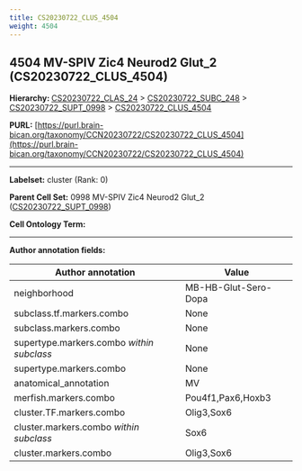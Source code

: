 ```yaml
---
title: CS20230722_CLUS_4504
weight: 4504
---
```

## 4504 MV-SPIV Zic4 Neurod2 Glut_2 (CS20230722_CLUS_4504)
<b>Hierarchy: </b>
[CS20230722_CLAS_24](../CS20230722_CLAS_24) >
[CS20230722_SUBC_248](../CS20230722_SUBC_248) >
[CS20230722_SUPT_0998](../CS20230722_SUPT_0998) >
[CS20230722_CLUS_4504](../CS20230722_CLUS_4504)

**PURL:** [https://purl.brain-bican.org/taxonomy/CCN20230722/CS20230722_CLUS_4504](https://purl.brain-bican.org/taxonomy/CCN20230722/CS20230722_CLUS_4504)

---


**Labelset:** cluster (Rank: 0)

**Parent Cell Set:** 0998 MV-SPIV Zic4 Neurod2 Glut_2 ([CS20230722_SUPT_0998](../CS20230722_SUPT_0998))



**Cell Ontology Term:** 

[MARKER GENES.]: #


---

[TRANSFERRED ANNOTATIONS.]: #


[AUTHOR ANNOTATION FIELDS.]: #


**Author annotation fields:**

| Author annotation | Value |
|-------------------|-------|
|neighborhood|MB-HB-Glut-Sero-Dopa|
|subclass.tf.markers.combo|None|
|subclass.markers.combo|None|
|supertype.markers.combo _within subclass_|None|
|supertype.markers.combo|None|
|anatomical_annotation|MV|
|merfish.markers.combo|Pou4f1,Pax6,Hoxb3|
|cluster.TF.markers.combo|Olig3,Sox6|
|cluster.markers.combo _within subclass_|Sox6|
|cluster.markers.combo|Olig3,Sox6|
